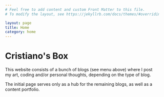 ```yaml
---
# Feel free to add content and custom Front Matter to this file.
# To modify the layout, see https://jekyllrb.com/docs/themes/#overriding-theme-defaults

layout: page
title: Home
category: home
---
```


# Cristiano's Box

This website consists of a bunch of blogs (see menu above) where I post my art, coding and/or personal thoughts, depending on the type of blog.

The initial page serves only as a hub for the remaining blogs, as well as a content portfolio.